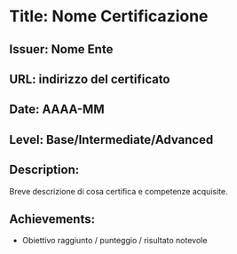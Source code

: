 # Title: Nome Certificazione
## Issuer: Nome Ente
## URL: indirizzo del certificato
## Date: AAAA-MM
## Level: Base/Intermediate/Advanced
## Description:
Breve descrizione di cosa certifica e competenze acquisite.
## Achievements:
- Obiettivo raggiunto / punteggio / risultato notevole
